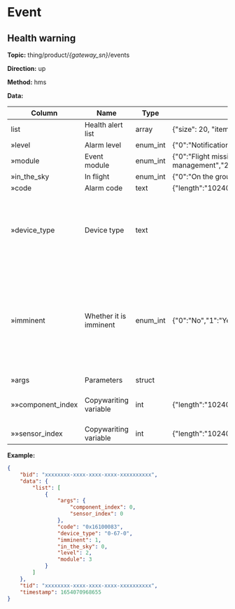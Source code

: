 




 # Event

## Health warning
**Topic:** thing/product/*{gateway_sn}*/events

**Direction:** up

**Method:** hms

**Data:** 

|Column|Name|Type|constraint|Description|
|---|---|---|---|---|
|list|Health alert list|array|  {"size": 20, "item_type": struct}  ||
|»level|Alarm level|enum_int| {&#34;0&#34;:&#34;Notification&#34;,&#34;1&#34;:&#34;Reminder&#34;,&#34;2&#34;:&#34;Warning&#34;} ||
|»module|Event module|enum_int| {&#34;0&#34;:&#34;Flight mission&#34;,&#34;1&#34;:&#34;Device management&#34;,&#34;2&#34;:&#34;Media&#34;,&#34;3&#34;:&#34;hms&#34;} ||
|»in_the_sky|In flight|enum_int| {&#34;0&#34;:&#34;On the ground&#34;,&#34;1&#34;:&#34;In the sky&#34;} ||
|»code|Alarm code|text| {&#34;length&#34;:&#34;10240&#34;} ||
|»device_type|Device type|text|  |Format is *{domain-type-subtype}*, can be check at [Product Support](https://developer.dji.com/doc/cloud-api-tutorial/cn/overview/product-support.html).|
|»imminent|Whether it is imminent|enum_int| {&#34;0&#34;:&#34;No&#34;,&#34;1&#34;:&#34;Yes&#34;} |Represents whether it is an imminent alarm code. For example, if the wind is too strong, it will automatically disappear as the wind decreases.|
|»args|Parameters|struct|  ||
|»»component_index|Copywariting variable|int| {&#34;length&#34;:&#34;10240&#34;} |Parameters need to be filled in the [hms.json](https://developer.dji.com/doc/cloud-api-tutorial/cn/feature-set/dock-feature-set/hms.html).|
|»»sensor_index|Copywariting variable|int| {&#34;length&#34;:&#34;10240&#34;} ||


 

**Example:**
```json
{
	"bid": "xxxxxxxx-xxxx-xxxx-xxxx-xxxxxxxxxx",
	"data": {
		"list": [
			{
				"args": {
					"component_index": 0,
					"sensor_index": 0
				},
				"code": "0x16100083",
				"device_type": "0-67-0",
				"imminent": 1,
				"in_the_sky": 0,
				"level": 2,
				"module": 3
			}
		]
	},
	"tid": "xxxxxxxx-xxxx-xxxx-xxxx-xxxxxxxxxx",
	"timestamp": 1654070968655
}
```












